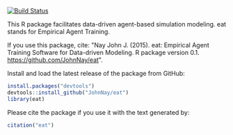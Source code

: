 <!-- README.md is generated from README.Rmd. Please edit that file -->
[![Build Status](https://magnum.travis-ci.com/JohnNay/eat.png?branch=master)](https://magnum.travis-ci.com/JohnNay/eat)

This R package facilitates data-driven agent-based simulation modeling. eat stands for Empirical Agent Training.

If you use this package, cite: "Nay John J. (2015). eat: Empirical Agent Training Software for Data-driven Modeling. R package version 0.1. <https://github.com/JohnNay/eat>".

Install and load the latest release of the package from GitHub:

``` r
install.packages("devtools")
devtools::install_github("JohnNay/eat")
library(eat)
```

Please cite the package if you use it with the text generated by:

``` r
citation("eat")
```

